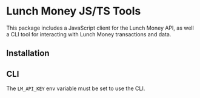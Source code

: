 # Lunch Money JS/TS Tools

This package includes a JavaScript client for the Lunch Money API, as well a CLI tool for interacting with Lunch Money transactions and data.

## Installation

## CLI

The `LM_API_KEY` env variable must be set to use the CLI.
